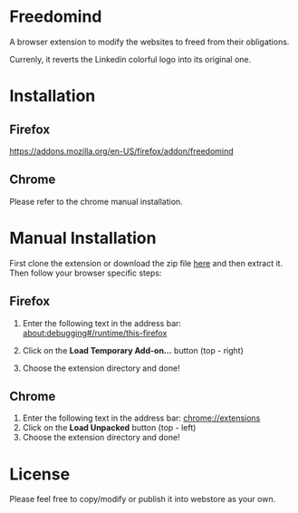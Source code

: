 # Freedomind
A browser extension to modify the websites to freed from their obligations.

Currenly, it reverts the Linkedin colorful logo into its original one.

# Installation
## Firefox
https://addons.mozilla.org/en-US/firefox/addon/freedomind

## Chrome
Please refer to the chrome manual installation.

# Manual Installation
First clone the extension or download the zip file [here](https://github.com/khalilst/freedomind/archive/refs/heads/main.zip) and then extract it.
Then follow your browser specific steps:

## Firefox
1. Enter the following text in the address bar:
  [about:debugging#/runtime/this-firefox]()

2. Click on the **Load Temporary Add-on...** button (top - right)
3. Choose the extension directory and done!

## Chrome
1. Enter the following text in the address bar: [chrome://extensions]()
2. Click on the **Load Unpacked** button (top - left)
3. Choose the extension directory and done!

# License
Please feel free to copy/modify or publish it into webstore as your own.
